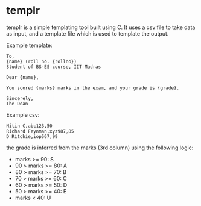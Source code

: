 # templr

templr is a simple templating tool built using C.
It uses a csv file to take data as input, and a template file
which is used to template the output.

Example template:

```
To,
{name} (roll no. {rollno})
Student of BS-ES course, IIT Madras

Dear {name},

You scored {marks} marks in the exam, and your grade is {grade}.

Sincerely,
The Dean
```

Example csv:

```
Nitin C,abc123,50
Richard Feynman,xyz987,85
D Ritchie,iop567,99
```

the grade is inferred from the marks (3rd column) using the following
logic:

- marks >= 90: S
- 90 > marks >= 80: A
- 80 > marks >= 70: B
- 70 > marks >= 60: C
- 60 > marks >= 50: D
- 50 > marks >= 40: E
- marks < 40: U

